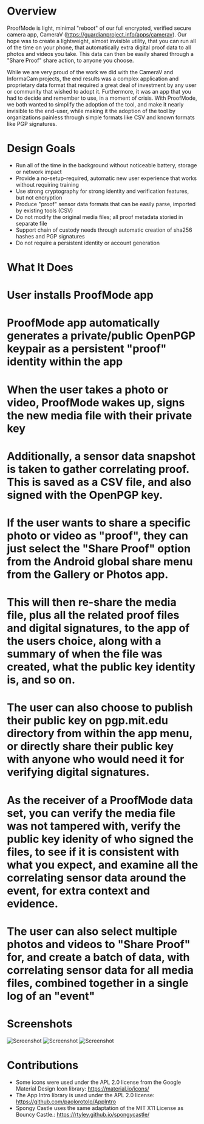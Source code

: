 # Overview

ProofMode is light, minimal "reboot" of our full encrypted, verified secure camera app, CameraV (https://guardianproject.info/apps/camerav). Our hope was to create a lightweight, almost invisible utility, that you can run all of the time on your phone, that automatically extra digital proof data to all photos and videos you take. This data can then be easily shared through a "Share Proof" share action, to anyone you choose.

While we are very proud of the work we did with the CameraV and InformaCam projects, the end results was a complex application and proprietary data format that required a great deal of investment by any user or community that wished to adopt it. Furthermore, it was an app that you had to decide and remember to use, in a moment of crisis. With ProofMode, we both wanted to simplify the adoption of the tool, and make it nearly invisible to the end-user, while making it the adoption of the tool by organizations painless through simple formats like CSV and known formats like PGP signatures.

# Design Goals 

* Run all of the time in the background without noticeable battery, storage or network impact
* Provide a no-setup-required, automatic new user experience that works without requiring training
* Use strong cryptography for strong identity and verification features, but not encryption 
* Produce "proof" sensor data formats that can be easily parse, imported by existing tools (CSV)
* Do not modify the original media files; all proof metadata storied in separate file
* Support chain of custody needs through automatic creation of sha256 hashes and PGP signatures
* Do not require a persistent identity or account generation

# What It Does

# User installs ProofMode app
# ProofMode app automatically generates a private/public OpenPGP keypair as a persistent "proof" identity within the app
# When the user takes a photo or video, ProofMode wakes up, signs the new media file with their private key
# Additionally, a sensor data snapshot is taken to gather correlating proof. This is saved as a CSV file, and also signed with the OpenPGP key.
# If the user wants to share a specific photo or video as "proof", they can just select the "Share Proof" option from the Android global share menu from the Gallery or Photos app.
# This will then re-share the media file, plus all the related proof files and digital signatures, to the app of the users choice, along with a summary of when the file was created, what the public key identity is, and so on.
# The user can also choose to publish their public key on pgp.mit.edu directory from within the app menu, or directly share their public key with anyone who would need it for verifying digital signatures. 
# As the receiver of a ProofMode data set, you can verify the media file was not tampered with, verify the public key idenity of who signed the files, to see if it is consistent with what you expect, and examine all the correlating sensor data around the event, for extra context and evidence.
# The user can also select multiple photos and videos to "Share Proof" for, and create a batch of data, with correlating sensor data for all media files, combined together in a single log of an "event"

# Screenshots

![Screenshot](https://raw.githubusercontent.com/guardianproject/proofmode/master/art/screens/Screenshot_20170222-173854.jpg)
![Screenshot](https://raw.githubusercontent.com/guardianproject/proofmode/master/art/screens/Screenshot_20170222-174004.jpg)
![Screenshot](https://raw.githubusercontent.com/guardianproject/proofmode/master/art/screens/Screenshot_20170222-174126.jpg)

# Contributions

* Some icons were used under the APL 2.0 license from the Google Material Design Icon library: https://material.io/icons/
* The App Intro library is used under the APL 2.0 license: https://github.com/paolorotolo/AppIntro
* Spongy Castle uses the same adaptation of the MIT X11 License as Bouncy Castle.: https://rtyley.github.io/spongycastle/

